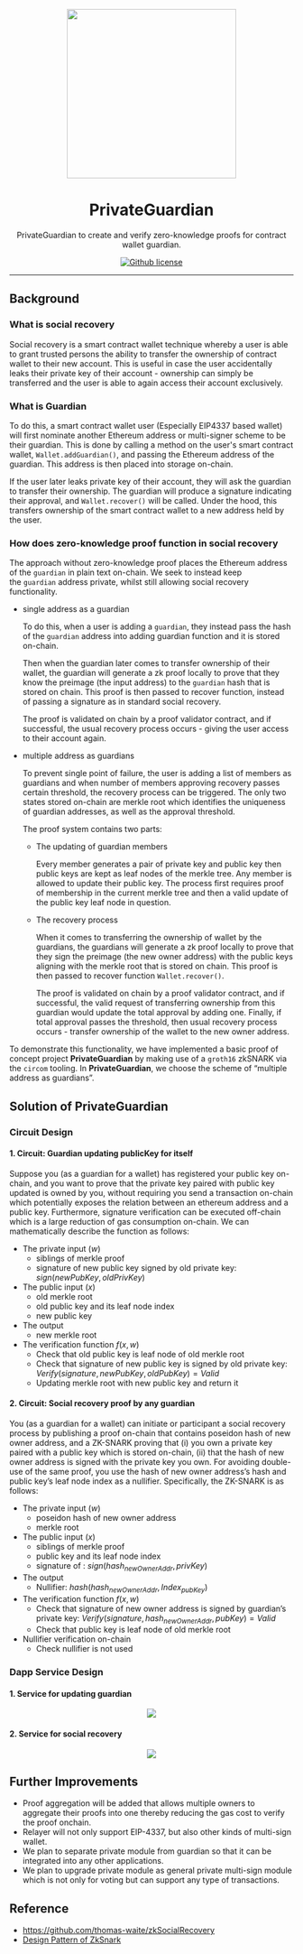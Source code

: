 <p align="center">
    <a href="https://github.com/PrivateGuardian/">
        <img src="./docs/images/private_guardian.png" width=300>
    </a>
    <h1 align="center">
        PrivateGuardian
    </h1>
    <p align="center">PrivateGuardian to create and verify zero-knowledge proofs for contract wallet guardian.</p>
</p>

<p align="center">
    <a href="LICENSE">
        <img alt="Github license" src="https://img.shields.io/github/license/semaphore-protocol/semaphore.svg?style=flat-square">
    </a>
</p>

---

## Background

### What is social recovery

Social recovery is a smart contract wallet technique whereby a user is able to grant trusted persons the ability to transfer the ownership of contract wallet to their new account. This is useful in case the user accidentally leaks their private key of their account - ownership can simply be transferred and the user is able to again access their account exclusively.

### What is Guardian

To do this, a smart contract wallet user (Especially EIP4337 based wallet) will first nominate another Ethereum address or multi-signer scheme to be their guardian. This is done by calling a method on the user's smart contract wallet, `Wallet.addGuardian()`, and passing the Ethereum address of the guardian. This address is then placed into storage on-chain.

If the user later leaks private key of their account, they will ask the guardian to transfer their ownership. The guardian will produce a signature indicating their approval, and `Wallet.recover()` will be called. Under the hood, this transfers ownership of the smart contract wallet to a new address held by the user.

### How does zero-knowledge proof function in social recovery

The approach without zero-knowledge proof places the Ethereum address of the `guardian` in plain text on-chain. We seek to instead keep the `guardian` address private, whilst still allowing social recovery functionality.

- single address as a guardian
    
    To do this, when a user is adding a `guardian`, they instead pass the hash of the `guardian` address into adding guardian function and it is stored on-chain.
    
    Then when the guardian later comes to transfer ownership of their wallet, the guardian will generate a zk proof locally to prove that they know the preimage (the input address) to the `guardian` hash that is stored on chain. This proof is then passed to recover function, instead of passing a signature as in standard social recovery.
    
    The proof is validated on chain by a proof validator contract, and if successful, the usual recovery process occurs - giving the user access to their account again.
    
- multiple address as guardians
    
    To prevent single point of failure, the user is adding a list of members as guardians and when   number of members approving recovery passes certain threshold, the recovery process can be triggered. The only two states stored on-chain are merkle root which identifies the uniqueness of guardian addresses, as well as the approval threshold. 
    
    The proof system contains two parts:
    
    - The updating of guardian members
        
        Every member generates a pair of private key and public key then public keys are kept as leaf nodes of the merkle tree. Any member is allowed to update their public key. The process first requires proof of membership in the current merkle tree and then a valid update of the public key leaf node in question.
        
    - The recovery process
        
        When it comes to transferring the ownership of wallet by the guardians, the guardians will generate a zk proof locally to prove that they sign the preimage (the new owner address) with the public keys aligning with the merkle root that is stored on chain. This proof is then passed to recover function `Wallet.recover()`.
        
        The proof is validated on chain by a proof validator contract, and if successful, the valid request of transferring ownership from this guardian would update the total approval by adding one. Finally, if total approval passes the threshold, then usual recovery process occurs - transfer ownership of the wallet to the new owner address.
        

To demonstrate this functionality,  we have implemented a basic proof of concept project **PrivateGuardian** by making use of a `groth16` zkSNARK via the `circom` tooling.  In **PrivateGuardian**, we choose the scheme of “multiple address as guardians”.

## Solution of PrivateGuardian

### Circuit Design

#### 1. **Circuit: Guardian updating publicKey for itself**

Suppose you (as a guardian for a wallet) has registered your public key on-chain, and you want to prove that the private key paired with public key updated is owned by you, without requiring you send a transaction on-chain which potentially exposes the relation between an ethereum address and a public key. Furthermore, signature verification can be executed off-chain which is a large reduction of gas consumption on-chain. We can mathematically describe the function as follows:

- The private input ($w$)
    - siblings of merkle proof
    - signature of new public key signed by old private key: $sign(newPubKey, oldPrivKey)$
- The public input ($x$)
    - old merkle root
    - old public key and its leaf node index
    - new public key
- The output
    - new merkle root
- The verification function $f(x,w)$
    - Check that old public key is leaf node of old merkle root
    - Check that signature of new public key is signed by old private key: $Verify(signature, newPubKey, oldPubKey)=Valid$
    - Updating merkle root with new public key and return it

#### 2. **Circuit: Social recovery proof by any guardian**

You (as a guardian for a wallet) can initiate or participant a social recovery process by publishing a proof on-chain that contains poseidon hash of new owner address, and a ZK-SNARK proving that (i) you own a private key paired with a public key which is stored on-chain, (ii) that the hash of new owner address is signed with the private key you own. For avoiding double-use of the same proof, you use the hash of new owner address’s hash and public key’s leaf node index  as a nullifier. Specifically, the ZK-SNARK is as follows:

- The private input ($w$)
    - poseidon hash of new owner address
    - merkle root
- The public input ($x$)
    - siblings of merkle proof
    - public key and its leaf node index
    - signature of :  $sign(hash_{newOwnerAddr}, privKey)$
- The output
    - Nullifier: $hash(hash_{newOwnerAddr}, Index_{pubKey})$
- The verification function $f(x,w)$
    - Check that signature of new owner address is signed by guardian’s private key: $Verify(signature, hash_{newOwnerAddr}, pubKey)=Valid$
    - Check that public key is leaf node of old merkle root
- Nullifier verification on-chain
    - Check nullifier is not used

### Dapp Service Design

#### 1. Service for updating guardian
<div align="center"><img src="./docs/images/dapp_updating_guardian.png"></div>

#### 2. Service for social recovery
<div align="center"><img src="./docs/images/dapp_social_recovery.svg"></div>

## Further Improvements

- Proof aggregation will be added that allows multiple owners to aggregate their proofs into one thereby reducing the gas cost to verify the proof onchain.
- Relayer will not only support EIP-4337, but also other kinds of multi-sign wallet.
- We plan to separate private module from guardian so that it can be integrated into any other applications.
- We plan to upgrade private module as general private multi-sign module which is not only for voting but can support any type of transactions.

## Reference

- https://github.com/thomas-waite/zkSocialRecovery
- [Design Pattern of ZkSnark](https://vitalik.ca/general/2022/06/15/using_snarks.html)